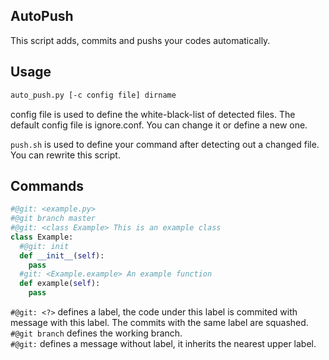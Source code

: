 ## AutoPush
This script adds, commits and pushs your codes automatically.
## Usage
```bash
auto_push.py [-c config file] dirname
```
config file is used to define the white-black-list of detected files. The default config file is ignore.conf. You can change it or define a new one.  

`push.sh` is used to define your command after detecting out a changed file. You can rewrite this script.  

## Commands

```py
#@git: <example.py>
#@git branch master
#@git: <class Example> This is an example class
class Example:
  #@git: init
  def __init__(self):
    pass
  #git: <Example.example> An example function
  def example(self):
    pass
```
`#@git: <?>` defines a label, the code under this label is commited with message with this label. The commits with the same label are squashed.  
`#@git branch` defines the working branch.  
`#@git:` defines a message without label, it inherits the nearest upper label.
